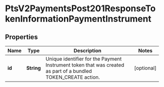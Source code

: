 
# PtsV2PaymentsPost201ResponseTokenInformationPaymentInstrument

## Properties
Name | Type | Description | Notes
------------ | ------------- | ------------- | -------------
**id** | **String** | Unique identifier for the Payment Instrument token that was created as part of a bundled TOKEN_CREATE action.  |  [optional]



